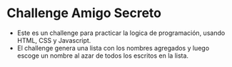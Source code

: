 <h1>Challenge Amigo Secreto</h1>

- Este es un challenge para practicar la logica de programación, usando HTML, CSS y Javascript.
- El challenge genera una lista con los nombres agregados y luego escoge un nombre al azar de todos los escritos en la lista.
